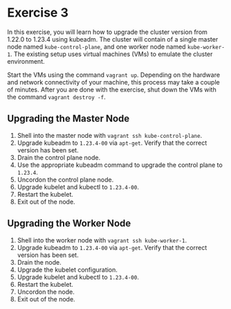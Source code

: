 # Exercise 3

In this exercise, you will learn how to upgrade the cluster version from 1.22.0 to 1.23.4 using kubeadm. The cluster will contain of a single master node named `kube-control-plane`, and one worker node named `kube-worker-1`. The existing setup uses virtual machines (VMs) to emulate the cluster environment.

Start the VMs using the command `vagrant up`. Depending on the hardware and network connectivity of your machine, this process may take a couple of minutes. After you are done with the exercise, shut down the VMs with the command `vagrant destroy -f`.

## Upgrading the Master Node

1. Shell into the master node with `vagrant ssh kube-control-plane`.
2. Upgrade kubeadm to `1.23.4-00` via `apt-get`. Verify that the correct version has been set.
3. Drain the control plane node.
4. Use the appropriate kubeadm command to upgrade the control plane to `1.23.4`.
5. Uncordon the control plane node.
6. Upgrade kubelet and kubectl to `1.23.4-00`.
7. Restart the kubelet.
8. Exit out of the node.

## Upgrading the Worker Node

1. Shell into the worker node with `vagrant ssh kube-worker-1`.
2. Upgrade kubeadm to `1.23.4-00` via `apt-get`. Verify that the correct version has been set.
3. Drain the node.
4. Upgrade the kubelet configuration.
5. Upgrade kubelet and kubectl to `1.23.4-00`.
6. Restart the kubelet.
7. Uncordon the node.
8. Exit out of the node.